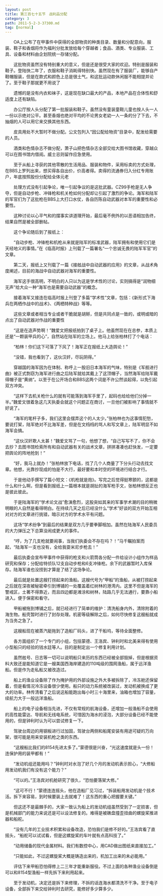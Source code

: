 ```yaml
---
layout: post
title: 第三百七十五节　战利品分配
category: 3
path: 2011-5-2-3-37300.md
tag: [normal]
---
```


　　OA上公布了在甲事件中获得的全部物资的种类目录、数量和分配意向，服装、鞋子和香烟将作为福利分批发放给每个穿越者；食品、酒类、专业服装、工具、设备和材料由企划院统一存储分配。

　　这批物资虽然没有特别重大的意义，但是还是很受大家的欢迎。特别是服装和鞋子。登陆快二年了，衣服和鞋子消耗得特别快。虽然现在有了服装厂，能够自产鞋帽服装，但是在款式和颜色上总是很土气，和这批运动款休闲服不能相提并论了。至于鞋子那就更不用说了

　　遗憾的是没有内衣和袜子，这是现在缺口最大的产品，本地产品在合体性和舒适度上还有缺陷。

　　办公厅按人头分配了第一批服装和鞋子。虽然没有童装童鞋儿童也按人头一人一份以示绝对公平。甚至香烟也绝对平均的不论男女老幼一人一条的分了下去，不抽烟的人可以用它来交换其他东西。

　　皮具用处不大暂时不做分配。公文包列入“因公配给物资”目录中，配发给需要的人员。

　　酒类和色情杂志不做分配，萧子山把色情杂志全部交给大图书馆收藏，穿越众可以在图书馆内借阅。威士忌则留作应急使用。

　　至于从船上寻获的其他零散的生活用品、服装和物件，采用标卖的方式处理，在BBS上罗列出来，想买得各自出价，价高者得。卖得的流通券归入分红专用账户，年底按照股份分配给全体元老

　　处理方式没有引起争论，唯一引起争议的是这批武器。CZ99手枪是无人争夺，但是自动步枪、冲锋枪和机关枪如何分配却让引起了激烈的争论。海军和陆军的军官们为了这批枪在BBS上大打口水仗，各自历陈自动武器对本军的重要性和必要性。

　　这种讨论以心平气和的摆事实讲道理开始，最后毫不例外的以恶语相加告终，结果自然是被全部删帖。

　　这个争论随后到了报纸上：

　　“自动步枪、冲锋枪和机枪从来就是陆军的标准武器，陆军拥有和使用它们是天经地义的事情。”在《临高时报》上刊载了一篇署名“一个忠诚无畏的陆军军官”的文章。

　　第二天，报纸上又刊载了一篇《接舷战中自动武器的应用》的文章，从战术角度阐述，目前的海战中自动武器对海军的重要性。

　　海军这手很高明，不明白的人只以为这是学术性的讨论，实则搞得是“润物细无声”给大众一种“海军也是需要自动武器”的概念。

　　接着海军又接连在临高时报上刊登了多篇“学术性”文章，包括：《新形式下海兵在两栖作战中的战术》、《两栖特种战》等等。

　　这些文章或者相当专业或者干脆就是胡掰，但是共同点是一致的，或明或暗的点出了自动武器对作战的重要性

　　“这是在造声势啊！”魏爱文把报纸拍到了桌子上。他虽然现在在总参，本质上还是“一颗装甲兵的心”，自然站在陆军的立场上。他马上给张柏林打了个电话：

　　“柏林！你们这下可落了下风了！海军正在报纸上大造舆论！”

　　“没错，我也看到了，这伙汉奸，尽玩阴得。”

　　穿越国的海军因为在体制、称呼上一股旧日本海军的气味，特别是《军舰进行曲》被正式剽窃为海军进行曲之后陆军就给其戴上了这顶帽子，当然海军给陆军戴得帽子是“黄纳”。以至于在公开场合和BBS这两个词是不许公然谈起得，以免引起双方冲突。

　　“这样下去机关枪什么的就有可能落到海军手里了，起码也给给他们分掉一半。”魏爱文很着急这几天执委会就这个问题正在商讨，一旦他们被影响了事情就不好说了。

　　“海军的笔杆子多，我们这里会摆弄这个的人太少。”张柏林也为这事情犯愁，要说打架，陆军绝对不比海军差，但是在文绉绉的骂人和写文章上，陆军明显不如海军会搞。

　　“这伙汉奸欺人太甚！”魏爱文骂了一句，他想了想，“自己写写不了，你不会去抄？去图书馆检索所有和自动武器有关的战术文章，拼拼凑凑也赶快发，一定要把舆论的阵地抢到！”

　　“好，我马上就办！”张柏林放下电话，找了几个人商量了下分头行动去找文章。他想，光靠抄现成的怕是不大行，最好要和本时空的环境进行结合才行。

　　于是他动手撰写了篇小短文：《机枪就是炮》。写完之后觉得挺寒颤的，这都是什么和什么啊，但是看到报纸上一篇根本就是胡扯的海军枪手文，张柏林想反正也是彼此彼此。

　　于是陆海军的“学术论文战”愈演愈烈，这股突如其来的军事学术潮的目的稍微明眼的人自然是看得明白。在持续几天之后已经没什么“学术”好谈的双方开始互相对对方的文章进行挑错，暗示对方的学术水平有问题。

　　这场“学术纷争”到最后的结果是双方几乎要拳脚相加。虽然在陆海军人民委员的大力弹压之下总算没闹成更大的事件。

　　“哼，为了几支枪就要闹事，当我们执委会不存在吗？！”马千瞩拍案而起，“陆海军一支也没有，全给我耍米尼步枪去！”

　　最后执委会宣布甲事件中获得的枪支和火箭筒各分配一件给设计小组作为样品研究和保存；分配给特侦队12支自动步枪和6支冲锋枪。余下的武器暂时入库保存。陆海军谁也没捞到才算是了结了这场争论。

　　最后就是处置这艘打捞起来的渔船。这艘代号为“甲船”的渔船，从被打捞起来之后就在深夜被秘密牵引到博铺的一处覆盖着红树林的港湾内。这里不但是海军的警戒区，土著不得靠近，而且四边都是滩涂和树林，陆路几乎无法通行，要靠小船进入。便于保密和看守。

　　甲船被拖到博铺之后，就已经进行了简单的维护：清洗船身内外，清除附着的海生物。船壳暂时进行了封存处理。机密等级解除之后，如何尽快修复这艘船就成为当务之急了。

　　这艘船现在被蒸汽艇拖到了造船厂码头，进了干船坞，等待全面整修。

　　各方面组织了一个专门的小组，包括蒙德、王洛宾、钟利时和北美来得有使用小型船只的经验的钱水廷等人。目的是制定出一个修复利用计划。

　　虽然舷号、日志等一切可以说明船只来历的东西已经被全部毁掉，但是根据资料大致还是能知道它是一艘美国西海岸建造的110吨级的围网渔船，属于远洋渔船。但是作为走私船又被改造过。

　　船上的渔业设备除了作为掩护用的外部设施之外大多被拆除了，冷冻舱还保留着，但是看情况冷冻设备很少使用。船只的动力系统被改装过，发动机被换成了更大的功率。林传清看了之后说这船能跑出每小时三十海里来，油箱也增加了容量，续航力大于一般远洋渔船。

　　船上的电子设备相当先进，不仅有常规的航海设备，还增加一般渔船不会使用的高性能雷达、导航和无线电系统，可惜因为海水的浸泡，大部分设备已经不能使用的，但是钟利时认为可以尝试修复一下。

　　驾驶台周边的用钢板进行过加固，驾驶台两侧和船尾安装有用途可疑的万向架，很可能是用来安装机枪之类的东西。

　　“这艘船比我们的8154先进太多了。”蒙德很是兴奋，“光这速度就是头一份！连保护用的装甲都有！”

　　“发动机组还能用吗？”钟利时对水泡了好几个月的发动机表示担心，“大修船用发动机我们有没有这个能力？”

　　“可以的。”王洛宾对机舱研究了很久，“恐怕要落架大修。”

　　“这可不行！”蒙德连连摇头，他在造船厂见习过，“拆装船用发动机是个技术活。拆下来容易，到时候要装上去就难了！这东西的重心把握要关键。”

　　但这还不是最棘手的，大家一致认为船上的发动机组虽然受到了一定损害，但是机械部门的能力来说还是可以设法修复的。难得是被礁盘撞歪扭曲的螺旋桨推进器和船舵。

　　“没有几年的工业技术积累和设备改造，恐怕我们是修不好的。”王洛宾看了直摇头，“船舵可以试试看，但是这螺旋桨的车叶就有点高科技了。”

　　“动用储备的现代金属材料。我们有数控中心，用CAD做出图纸来直接加工。”

　　“只能如此，不过这螺旋桨大概是铸造出来的，机加工出来的未必能用。”

　　评估下来甲船恐怕得修上二三年才能重新服役。不过上面的各种渔业设备倒是可以和8154型渔船一样先拆下来利用起来。

　　至于发动机，决定还是拆下来修理，不拆的话连海水都清洗不干净。至于电子设备，全部拆下来交给钟利时去研究，能修好多少算多少。